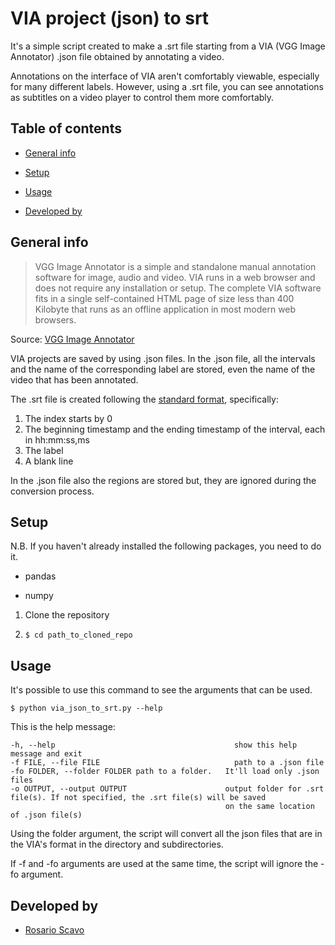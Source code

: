 # VIA project (json) to srt
It's a simple script created to make a .srt file starting from a VIA (VGG Image Annotator) .json file obtained by annotating a video.

Annotations on the interface of VIA aren't comfortably viewable, especially for many different labels. However, using a .srt file, you can see annotations as subtitles on a video player to control them more comfortably.



## Table of contents

- [General info](#general-info)

- [Setup](#setup)

- [Usage](#usage)

- [Developed by](#developed-by)

  

## General info
>VGG Image Annotator is a simple and standalone manual annotation software for image, audio and video. VIA runs in a web browser and does not require any installation or setup. The complete VIA software fits in a single self-contained HTML page of size less than 400 Kilobyte that runs as an offline application in most modern web browsers.

Source: [VGG Image Annotator](http://www.robots.ox.ac.uk/~vgg/software/via/)

VIA projects are saved by using .json files. In the .json file, all the intervals and the name of the corresponding label are stored, even the name of the video that has been annotated. 

The .srt file is created following the [standard format](https://en.wikipedia.org/wiki/SubRip#File_format), specifically:

1. The index starts by 0
2. The beginning timestamp and the ending timestamp of the interval, each in hh:mm:ss,ms
3. The label
4. A blank line

In the .json file also the regions are stored but, they are ignored during the conversion process.





## Setup

N.B. If you haven't already installed the following packages, you need to do it.

- pandas

- numpy

  

1. Clone the repository

2. ```
   $ cd path_to_cloned_repo
   ```



## Usage

It's possible to use this command to see the arguments that can be used.

```
$ python via_json_to_srt.py --help
```

This is the help message:

```
-h, --help            		                      show this help message and exit
-f FILE, --file FILE  		                      path to a .json file
-fo FOLDER, --folder FOLDER path to a folder.   It'll load only .json files
-o OUTPUT, --output OUTPUT                      output folder for .srt file(s). If not specified, the .srt file(s) will be saved
                                                on the same location of .json file(s)
```

Using the folder argument, the script will convert all the json files that are in the VIA's format in the directory and subdirectories.

If -f and -fo arguments are used at the same time, the script will ignore the -fo argument.



## Developed by

- [Rosario Scavo](https://github.com/PerseRos) 

